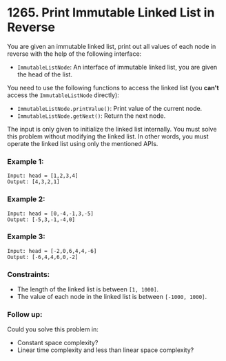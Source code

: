# 1265. Print Immutable Linked List in Reverse

You are given an immutable linked list, print out all values of each node in reverse with the help of the following interface:

- `ImmutableListNode`: An interface of immutable linked list, you are given the head of the list.

You need to use the following functions to access the linked list (you **can't** access the `ImmutableListNode` directly):

- `ImmutableListNode.printValue()`: Print value of the current node.
- `ImmutableListNode.getNext()`: Return the next node.

The input is only given to initialize the linked list internally. You must solve this problem without modifying the linked list. In other words, you must operate the linked list using only the mentioned APIs.

### Example 1:

```text
Input: head = [1,2,3,4]
Output: [4,3,2,1]
```

### Example 2:

```text
Input: head = [0,-4,-1,3,-5]
Output: [-5,3,-1,-4,0]
```

### Example 3:

```text
Input: head = [-2,0,6,4,4,-6]
Output: [-6,4,4,6,0,-2]
```

### Constraints:

- The length of the linked list is between `[1, 1000]`.
- The value of each node in the linked list is between `[-1000, 1000]`.

### Follow up:

Could you solve this problem in:

- Constant space complexity?
- Linear time complexity and less than linear space complexity?
